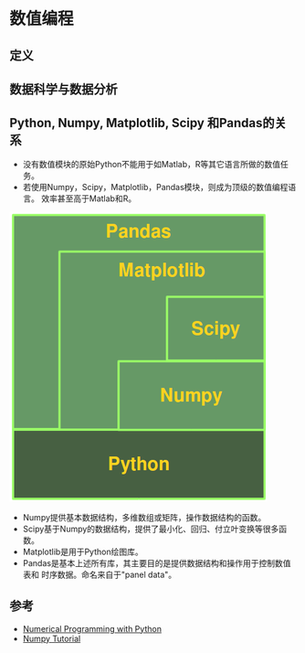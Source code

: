 # 数值编程

## 定义



## 数据科学与数据分析



## Python, Numpy, Matplotlib, Scipy 和Pandas的关系

- 没有数值模块的原始Python不能用于如Matlab，R等其它语言所做的数值任务。
- 若使用Numpy，Scipy，Matplotlib，Pandas模块，则成为顶级的数值编程语言。
  效率甚至高于Matlab和R。

![](python_and_its_numerical_modules.png)

- Numpy提供基本数据结构，多维数组或矩阵，操作数据结构的函数。
- Scipy基于Numpy的数据结构，提供了最小化、回归、付立叶变换等很多函数。
- Matplotlib是用于Python绘图库。
- Pandas是基本上述所有库，其主要目的是提供数据结构和操作用于控制数值表和
  时序数据。命名来自于"panel data"。




## 参考

- [Numerical Programming with Python](https://www.python-course.eu/numerical_programming_with_python.php)
- [Numpy Tutorial](https://www.python-course.eu/numpy.php)
